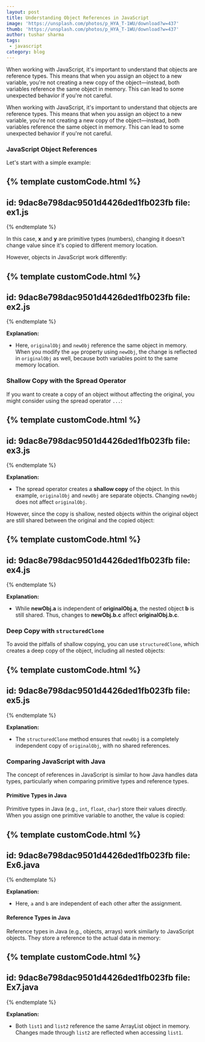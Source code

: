```yaml
---
layout: post
title: Understanding Object References in JavaScript
image: 'https://unsplash.com/photos/p_HYA_T-1WU/download?w=437'
thumb: 'https://unsplash.com/photos/p_HYA_T-1WU/download?w=437'
author: tushar sharma
tags:
 - javascript
category: blog
---
```


When working with JavaScript, it's important to understand that objects are reference types. This means that when you assign an object to a new variable, you're not creating a new copy of the object—instead, both variables reference the same object in memory. This can lead to some unexpected behavior if you're not careful.<!-- truncate_here -->

When working with JavaScript, it's important to understand that objects are reference types. This means that when you assign an object to a new variable, you're not creating a new copy of the object—instead, both variables reference the same object in memory. This can lead to some unexpected behavior if you're not careful.

### JavaScript Object References

Let's start with a simple example:

{% template  customCode.html %}
---
id: 9dac8e798dac9501d4426ded1fb023fb
file: ex1.js
---
{% endtemplate %}

In this case, **x** and **y** are primitive types (numbers), changing it doesn't change value since it's copied to different memory location.

However, objects in JavaScript work differently:


{% template  customCode.html %}
---
id: 9dac8e798dac9501d4426ded1fb023fb
file: ex2.js
---
{% endtemplate %}

**Explanation:** 
- Here, `originalObj` and `newObj` reference the same object in memory. When you modify the `age` property using `newObj`, the change is reflected in `originalObj` as well, because both variables point to the same memory location.

### Shallow Copy with the Spread Operator

If you want to create a copy of an object without affecting the original, you might consider using the spread operator `...`:

{% template  customCode.html %}
---
id: 9dac8e798dac9501d4426ded1fb023fb
file: ex3.js
---
{% endtemplate %}

**Explanation:** 
- The spread operator creates a **shallow copy** of the object. In this example, `originalObj` and `newObj` are separate objects. Changing `newObj` does not affect `originalObj`.

However, since the copy is shallow, nested objects within the original object are still shared between the original and the copied object:

{% template  customCode.html %}
---
id: 9dac8e798dac9501d4426ded1fb023fb
file: ex4.js
---
{% endtemplate %}

**Explanation:**
- While **newObj.a** is independent of **originalObj.a**, the nested object **b** is still shared. Thus, changes to **newObj.b.c** affect **originalObj.b.c**.

### Deep Copy with `structuredClone`

To avoid the pitfalls of shallow copying, you can use `structuredClone`, which creates a deep copy of the object, including all nested objects:

{% template  customCode.html %}
---
id: 9dac8e798dac9501d4426ded1fb023fb
file: ex5.js
---
{% endtemplate %}

**Explanation:**
- The `structuredClone` method ensures that `newObj` is a completely independent copy of `originalObj`, with no shared references.

### Comparing JavaScript with Java

The concept of references in JavaScript is similar to how Java handles data types, particularly when comparing primitive types and reference types.

#### Primitive Types in Java

Primitive types in Java (e.g., `int`, `float`, `char`) store their values directly. When you assign one primitive variable to another, the value is copied:

{% template  customCode.html %}
---
id: 9dac8e798dac9501d4426ded1fb023fb
file: Ex6.java
---
{% endtemplate %}

**Explanation:** 
- Here, `a` and `b` are independent of each other after the assignment.

#### Reference Types in Java

Reference types in Java (e.g., objects, arrays) work similarly to JavaScript objects. They store a reference to the actual data in memory:

{% template  customCode.html %}
---
id: 9dac8e798dac9501d4426ded1fb023fb
file: Ex7.java
---
{% endtemplate %}

**Explanation:** 
- Both `list1` and `list2` reference the same ArrayList object in memory. Changes made through `list2` are reflected when accessing `list1`.
